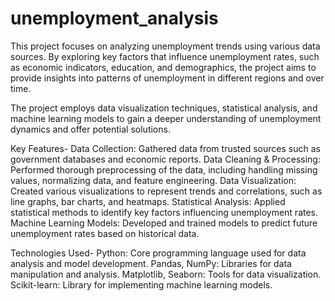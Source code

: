 # unemployment_analysis
This project focuses on analyzing unemployment trends using various data sources. By exploring key factors that influence unemployment rates, such as economic indicators, education, and demographics, the project aims to provide insights into patterns of unemployment in different regions and over time.

The project employs data visualization techniques, statistical analysis, and machine learning models to gain a deeper understanding of unemployment dynamics and offer potential solutions.

Key Features-
Data Collection: Gathered data from trusted sources such as government databases and economic reports.
Data Cleaning & Processing: Performed thorough preprocessing of the data, including handling missing values, normalizing data, and feature engineering.
Data Visualization: Created various visualizations to represent trends and correlations, such as line graphs, bar charts, and heatmaps.
Statistical Analysis: Applied statistical methods to identify key factors influencing unemployment rates.
Machine Learning Models: Developed and trained models to predict future unemployment rates based on historical data.

Technologies Used-
Python: Core programming language used for data analysis and model development.
Pandas, NumPy: Libraries for data manipulation and analysis.
Matplotlib, Seaborn: Tools for data visualization.
Scikit-learn: Library for implementing machine learning models.
